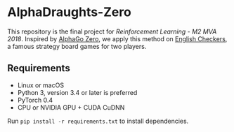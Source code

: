 # AlphaDraughts-Zero
This repository is the final project for *Reinforcement Learning - M2 MVA 2018*. Inspired by [AlphaGo Zero](https://www.nature.com/nature/journal/v550/n7676/full/nature24270.html), we apply this method on [English Checkers](https://en.wikipedia.org/wiki/English_draughts), a famous strategy board games for two players. 


## Requirements

* Linux or macOS
* Python 3, version 3.4 or later is preferred
* PyTorch 0.4
* CPU or NVIDIA GPU + CUDA CuDNN

Run `pip install -r requirements.txt` to install dependencies.

